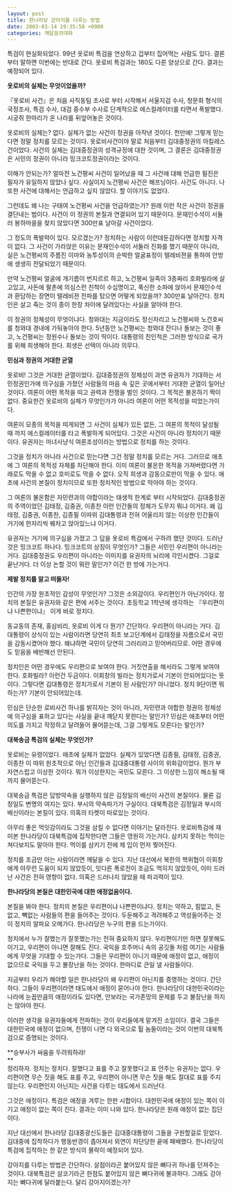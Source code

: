 ```yaml
---
layout: post
title: 한나라당 강아지를 다루는 방법
date: 2003-03-14 19:35:58 +0900
categories: 깨달음의대화
---
```

  
특검이 현실화되었다. 99년 옷로비 특검을 연상하고 겁부터 집어먹는 사람도 있다. 결론부터 말하면 이번에는 반대로 간다. 옷로비 특검과는 180도 다른 양상으로 간다. 결과는 예정되어 있다.   
  
**옷로비의 실체는 무엇이었을까?**   
  
『옷로비 사건』은 처음 사직동팀 조사로 부터 시작해서 서울지검 수사, 청문회 형식의 국정조사, 특검 수사, 대검 중수부 수사로 단계적으로 에스컬레이터를 타면서 폭발했다. 시궁쥐 한마리가 온 나라를 뒤엎어놓은 것이다.   
  
옷로비의 실체는? 없다. 실체가 없는 사건이 정권을 아작낸 것이다. 천만에! 그렇게 믿는다면 정말 정치를 모르는 것이다. 옷로비사건이야 말로 처음부터 김대중정권의 아킬레스건이었다. 사건의 실체는 김대중정권의 성격규정에 대한 것이며, 그 결론은 김대중정권은 서민의 정권이 아니라 밍크코트정권이라는 것이다.   
  
이해가 안되는가? 얼마전 노건평씨 사건이 일어났을 때 그 사건에 대해 언급한 필진은 필자가 유일하지 않았나 싶다. 사실이지 노건평씨 사건은 해프닝이다. 사건도 아니다. 나 또한 사건에 대해서는 언급하고 싶지 않았다. 할 이야기도 없었다.   
  
그런데도 왜 나는 구태여 노건평씨 사건을 언급하였는가? 원래 이런 작은 사건이 정권을 결단내는 법이다. 사건이 이 정권의 본질과 연결되어 있기 때문이다. 문재인수석이 서둘러 봉하마을을 찾지 않았다면 300만표 날아갈 사건이었다.   
  
그 정도의 폭발력이 있다. 모르겠는가? 정치하는 사람이 이런데둔감하다면 정치할 자격이 없다. 그 사건이 가라앉은 이유는 문재인수석이 서둘러 진화를 했기 때문이 아니라, 실은 노건평씨의 주름진 이마와 농투성이의 순박한 얼굴표정이 텔레비젼을 통하여 안방에 생생히 전달되었기 때문이다.   
  
만약 노건평씨 얼굴에 개기름이 번지르르 하고, 노건평씨 일족이 3층짜리 호화빌라에 살고있고, 사돈에 팔촌에 의심스런 친척이 수십명이고, 푹신한 소파에 앉아서 문재인수석과 환담하는 장면이 텔레비젼 전파를 탔으면 어떻게 되었을까? 300만표 날아간다. 정치인은 살고 죽는 것이 종이 한장 차이에 달려있다는 사실을 알아야 한다.   
  
이 정권의 정체성이 무엇이냐다. 청와대는 지금이라도 정신차리고 노건평씨와 노건호씨를 청와대 경내에 가둬놓아야 한다. 5년동안 노건평씨는 청와대 잔디나 돌보는 것이 좋고, 노건평씨는 정원수나 돌보는 것이 딱이다. 대통령의 친인척은 그러한 방식으로 국가를 위해 희생해야 한다. 희생은 선택이 아니라 의무다.   
  
**민심과 정권의 거대한 균열**  
  
옷로비! 그것은 거대한 균열이었다. 김대중정권의 정체성이 과연 유권자가 기대하는 서민정권인가에 의구심을 가졌던 사람들의 마음 속 깊은 곳에서부터 거대한 균열이 일어난 것이다. 여론이 어떤 목적을 띠고 권력과 전쟁을 벌인 것이다. 그 목적은 불온하기 짝이 없다. 중요한건 옷로비의 실체가 무엇인가가 아니라 여론이 어떤 목적성을 띠었는가이다.   
  
여론이 모종의 목적을 띠게되면 그 사건이 실체가 있든 없든, 그 여론의 목적이 달성될 때 까지 에스컬레이터를 타고 폭발하게 되어있다. 그것은 사건이 아니라 정치이기 때문이다. 유권자는 마녀사냥식 여론조성이라는 방법으로 정치를 하는 것이다.   
  
그것을 정치가 아니라 사건으로 믿는다면 그건 정말 정치를 모르는 거다. 그러므로 애초에 그 여론의 목적성 자체를 차단해야 한다. 이미 여론이 불온한 목적을 가져버렸다면 가래로도 막을 수 없고 호미로도 막을 수 없다. 오직 희생과 감동으로만이 막을 수 있다. 애초에 사건의 본질이 정치이므로 또한 정치적인 방법으로 막아야 하는 것이다.   
  
그 여론의 불온함은 자민련과의 야합이라는 태생적 한계로 부터 시작되었다. 김대중정권의 주역이었던 김태정, 김중권, 이종찬 이런 인간들의 정체가 도무지 뭐냐 이거다. 왜 김태정, 김중권, 이종찬, 김종필 이따위 김대통령과 전혀 어울리지 않는 이상한 인간들이 거기에 한자리씩 꿰차고 앉아있느냐 이거다. 

유권자는 거기에 의구심을 가졌고 그 답을 옷로비 특검에서 구하려 했던 것이다. 드러난 것은 밍크코트 하나다. 밍크코트의 상징이 무엇인가? 그들은 서민인 우리편이 아니라는 거다. 김대중정권도 우리편이 아니라는 이미지를 유권자의 뇌리에 각인시켰다. 그걸로 끝난거다. 더 이상 논할 것이 뭐란 말인가? 이건 한 방에 가는거다.   
  
**제발 정치를 알고 떠들자!**  
  
인간의 가장 원초적인 감성이 무엇인가? 그것은 소외감이다. 우리편인가 아닌가이다. 정치의 본질은 유권자와 같은 편에 서주는 것이다. 초등학교 1학년에 생각하는 『우리편이냐 나쁜편이냐』 이게 바로 정치다.   
  
동교동의 존재, 홍삼비리, 옷로비 이게 다 뭔가? 간단하다. 우리편이 아니라는 거다. 김대통령이 상식이 있는 사람이라면 당연히 최초 보고단계에서 김태정을 자름으로서 국민을 감동시켰어야 했다. 왜냐하면 국민이 당연히 그러리라고 믿어버리므로. 어떤 경우에도 믿음을 배반해선 안된다.   
  
정치인은 어떤 경우에도 우리편으로 보여야 한다. 거짓연출을 해서라도 그렇게 보여야 한다. 호화빌라? 이런건 두금이다. 이회창의 빌라는 정치가로서 기본이 안되어있다는 뜻이다. 그렇다면 김대통령은 정치가로서 기본이 된 사람인가? 아니었다. 정치 9단이면 뭐하는가? 기본이 안되어있는데.   
  
민심은 단순한 로비사건 하나를 밝히자는 것이 아니라, 자민련과 야합한 정권의 정체성에 의구심을 표하고 있다는 사실을 끝내 깨닫지 못한다는 말인가? 민심은 애초부터 어떤 의도를 가지고 작정하고 달려들어 물어뜯는데, 그걸 그렇게도 모른다는 말인가?  
  
**대북송금 특검의 실체는 무엇인가?**  
  
옷로비는 유령이었다. 애초에 실체가 없었다. 실체가 있었다면 김종필, 김태정, 김중권, 이종찬 이 따위 원초적으로 아닌 인간들과 김대중대통령 사이의 위화감이었다. 뭔가 부자연스럽고 이상한 것이다. 뭐가 이상한지는 국민도 모른다. 그 이상한 느낌이 해소될 때 까지 물어뜯는다.   
  
대북송금 특검은 답방약속을 실행하지 않은 김정일의 배신이 사건의 본질이다. 물론 김정일도 변명의 여지는 있다. 부시의 약속파기가 구실이다. 대북특검은 김정일과 부시의 배신이라는 본질이 있다. 의혹의 타켓이 따로있는 것이다.   
  
아무리 좋은 먹잇감이라도 그것을 삼킬 수 없다면 이야기는 달라진다. 옷로비특검에 재미본 한나라당이 대북특검에 집착한다면 그들은 영원히 가는거다. 삼키지 못하는 먹이는 쳐다보지도 말아야 한다. 먹이를 삼키기 전에 제 입이 먼저 찢어진다. 

정치를 조금만 아는 사람이라면 깨달을 수 있다. 지난 대선에서 북한의 핵위협이 이회창에게 아무런 도움이 되지 않았듯이, 잇다른 폭로전이 조금도 먹히지 않았듯이, 이미 드러난 사건은 전혀 영향이 없다. 의혹은 드러나지 않았을 때 파괴력이 있다.  


**한나라당의 본질은 대한민국에 대한 애정없음이다.**

본질을 봐야 한다. 정치의 본질은 우리편이냐 나쁜편이냐다. 정치는 약하고, 힘없고, 돈없고, 빽없는 사람들의 편을 들어주는 것이다. 두둔해주고 격려해주고 역성들어주는 것이 정치의 알파요 오메가다. 한나라당은 누구의 편을 드는가이다. 

정치에서 누가 잘했는가 잘못했는가는 전혀 중요하지 않다. 우리편이기만 하면 잘못해도 이기고, 우리편이 아니면 잘해도 진다. 국익을 호주머니 속의 공깃돌 처럼 여기는 사람들에게 무엇을 기대할 수 있는가다. 그들은 우리편이 아니기 때문에 애정이 없고, 애정이 없으므로 국익을 두고 불장난을 하는 것이다. 한마디로 큰일 낼 사람들이다.   
  
지금부터 우리가 해야할 일은 한나라당이 왜 우리편이 아닌지를 증명하는 것이다. 간단하다. 그들이 우리편이라면 태도에서 애정이 묻어나야 한다. 한나라당이 대한민국이라는 나라에 눈꼽만큼의 애정이라도 있다면, 안보라는 국가존망의 문제를 두고 불장난을 하지는 않아야 한다.

이러한 생각을 유권자들에게 전파하는 것이 우리들에게 맡겨진 소임이다. 결국 그들은 대한민국에 애정이 없으며, 전쟁이 나면 다 외국으로 튈 놈들이라는 것이 이번의 대북특검으로 증명되는 것이다.   
  
**승부사가 싸움을 두려워하랴!  
**   
정리하자. 정치는 정치다. 잘했다고 표를 주고 잘못했다고 표 안주는 유권자는 없다. 우리편이면 무슨 짓을 해도 표를 주고, 우리편이 아니면 무슨 짓을 해도 절대로 표를 주지 않는다. 우리편인지 아닌지는 사건을 다루는 태도에서 드러난다.   
  
그것은 애정이다. 특검은 애정을 겨루는 한판 시합이다. 대한민국에 애정이 있는 쪽이 이기고 애정이 없는 쪽이 진다. 결과는 이미 나와 있다. 한나라당은 원래 애정이 없는 집단이다. 

지난 대선에서 한나라당 김대중광신도들은 김대중대통령이 그들을 구원할걸로 믿었다. 김대중에 집착하다가 행동반경이 좁아져서 외연이 차단당한 끝에 패배했다. 한나라당이 특검에 집착하는 한 같은 방식의 몰락이 예정되어 있다.   
  
강아지를 다루는 방법은 간단하다. 살점이라곤 붙어있지 않은 뼈다귀 하나를 던져주는 것이다. 대북특검은 살코기라곤 한점도 붙어있지 않은 뼈다귀에 불과하다. 그래도 강아지는 뼈다귀에 달라붙는다. 달리 강아지이겠는가?